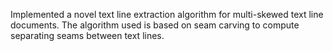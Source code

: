 Implemented a novel text line extraction algorithm for multi-skewed text line documents. The algorithm used is based on seam carving to compute separating seams between text lines.
